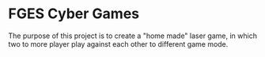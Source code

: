 # FGES Cyber Games

The purpose of this project is to create a "home made" laser game, in which two to more player play against each other to different game mode.

